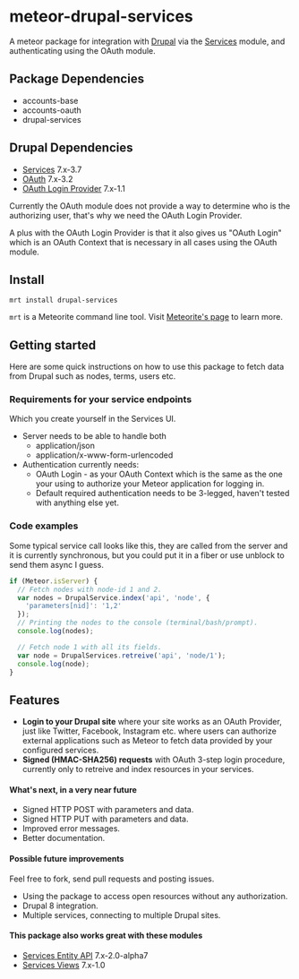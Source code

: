 meteor-drupal-services
============================

A meteor package for integration with [Drupal](http://drupal.org) via the [Services](https://drupal.org/project/services) module, and authenticating using
the OAuth module.

Package Dependencies
----------------------

* accounts-base
* accounts-oauth
* drupal-services

Drupal Dependencies
----------------------

* [Services](https://drupal.org/project/services) 7.x-3.7
* [OAuth](https://drupal.org/project/oauth) 7.x-3.2
* [OAuth Login Provider](https://drupal.org/project/oauthloginprovider) 7.x-1.1

Currently the OAuth module does not provide a way to determine who is the authorizing user, that's why we need the OAuth Login Provider.

A plus with the OAuth Login Provider is that it also gives us "OAuth Login" which is an OAuth Context that is necessary in all cases using the OAuth module.

Install
-----------
```
mrt install drupal-services
```

```mrt``` is a Meteorite command line tool. Visit [Meteorite's page](http://oortcloud.github.com/meteorite/) to learn more.

Getting started
-----------------

Here are some quick instructions on how to use this package to fetch data from Drupal such as nodes, terms, users etc.

### Requirements for your service endpoints

Which you create yourself in the Services UI.

* Server needs to be able to handle both
  * application/json
  * application/x-www-form-urlencoded
* Authentication currently needs:
  * OAuth Login - as your OAuth Context which is the same as the one your using to authorize your Meteor application for logging in.
  * Default required authentication needs to be 3-legged, haven't tested with anything else yet.

### Code examples

Some typical service call looks like this, they are called from the server and it is currently synchronous, but you could put it in a fiber or use unblock to send them async I guess.

```js
if (Meteor.isServer) {
  // Fetch nodes with node-id 1 and 2.
  var nodes = DrupalService.index('api', 'node', {
    'parameters[nid]': '1,2'
  });
  // Printing the nodes to the console (terminal/bash/prompt).
  console.log(nodes);

  // Fetch node 1 with all its fields.
  var node = DrupalServices.retreive('api', 'node/1');
  console.log(node);
}
```

Features
-----------------

* **Login to your Drupal site** where your site works as an OAuth Provider, just like Twitter, Facebook, Instagram etc. where users can authorize external applications such as Meteor to fetch data provided by your configured services.
* **Signed (HMAC-SHA256) requests** with OAuth 3-step login procedure, currently only to retreive and index resources in your services.

#### What's next, in a very near future

* Signed HTTP POST with parameters and data.
* Signed HTTP PUT with parameters and data.
* Improved error messages.
* Better documentation.

#### Possible future improvements

Feel free to fork, send pull requests and posting issues.

* Using the package to access open resources without any authorization.
* Drupal 8 integration.
* Multiple services, connecting to multiple Drupal sites.

#### This package also works great with these modules

* [Services Entity API](https://drupal.org/project/services_entity) 7.x-2.0-alpha7
* [Services Views](https://drupal.org/project/services_views) 7.x-1.0
